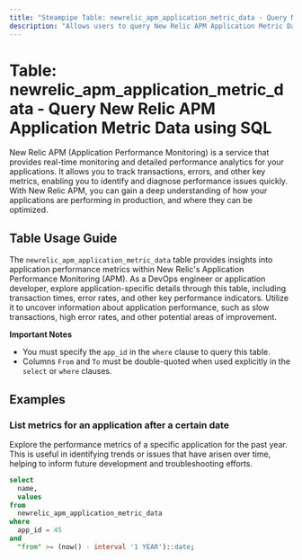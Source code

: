 ```yaml
---
title: "Steampipe Table: newrelic_apm_application_metric_data - Query New Relic APM Application Metric Data using SQL"
description: "Allows users to query New Relic APM Application Metric Data, specifically providing insights into application performance and potential areas of improvement."
---
```


# Table: newrelic_apm_application_metric_data - Query New Relic APM Application Metric Data using SQL

New Relic APM (Application Performance Monitoring) is a service that provides real-time monitoring and detailed performance analytics for your applications. It allows you to track transactions, errors, and other key metrics, enabling you to identify and diagnose performance issues quickly. With New Relic APM, you can gain a deep understanding of how your applications are performing in production, and where they can be optimized.

## Table Usage Guide

The `newrelic_apm_application_metric_data` table provides insights into application performance metrics within New Relic's Application Performance Monitoring (APM). As a DevOps engineer or application developer, explore application-specific details through this table, including transaction times, error rates, and other key performance indicators. Utilize it to uncover information about application performance, such as slow transactions, high error rates, and other potential areas of improvement.

**Important Notes**
- You must specify the `app_id` in the `where` clause to query this table.
- Columns `From` and `To` must be double-quoted when used explicitly in the `select` or `where` clauses.

## Examples

### List metrics for an application after a certain date
Explore the performance metrics of a specific application for the past year. This is useful in identifying trends or issues that have arisen over time, helping to inform future development and troubleshooting efforts.

```sql
select
  name,
  values
from
  newrelic_apm_application_metric_data
where
  app_id = 45
and
  "from" >= (now() - interval '1 YEAR')::date;
```